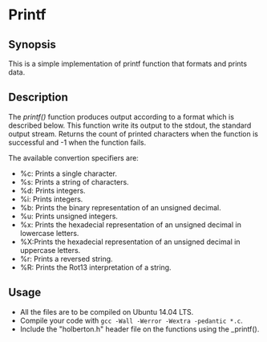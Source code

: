 # Printf

## Synopsis
This is a simple implementation of printf function that formats and prints data.

## Description
The _printf()_ function produces output according to a format which is described
below. This function write its output to the stdout, the standard output stream. Returns the count of printed characters when the function is successful and -1 when the function fails.

The available convertion specifiers are:
+ %c: Prints a single character.
+ %s: Prints a string of characters.
+ %d: Prints integers.
+ %i: Prints integers.
+ %b: Prints the binary representation of an unsigned decimal.
+ %u: Prints unsigned integers.
+ %x: Prints the hexadecial representation of an unsigned decimal in lowercase letters.
+ %X:Prints the hexadecial representation of an unsigned decimal in uppercase letters.
+ %r: Prints a reversed string.
+ %R: Prints the Rot13 interpretation of a string.

## Usage
+ All the files are to be compiled on Ubuntu 14.04 LTS.
+ Compile your code with `gcc -Wall -Werror -Wextra -pedantic *.c`.
+ Include the "holberton.h" header file on the functions using the _printf().
